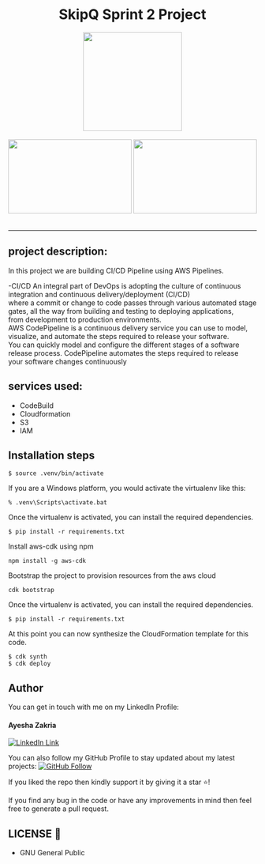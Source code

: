 <div align="center">
<h1>SkipQ Sprint 2 Project </h1>
<img src="https://miro.medium.com/max/676/1*WbWJPlN15MSayaA8QP2O0w.png" height="200px">
<br>
<br>
</div>
<div align="center">
<img src="https://miro.medium.com/max/640/1*B9CIOrxdROHvtdmouQA1_A.png" height="150px" width="250px">
<img src="https://www.singlestoneconsulting.com/wp-content/uploads/2021/02/cformation.png" height="150px" width="250px">
<br>
<br>
</div>
<hr>


## project description:

In this project we are building CI/CD Pipeline using AWS Pipelines.<br>

-CI/CD
An integral part of DevOps is adopting the culture of continuous integration and continuous delivery/deployment (CI/CD)<br>
where a commit or change to code passes through various automated stage gates, all the way from building and testing to deploying applications,<br>
from development to production environments.<br>
AWS CodePipeline is a continuous delivery service you can use to model, visualize, and automate the steps required to release your software.<br>
You can quickly model and configure the different stages of a software release process. CodePipeline automates the steps required to release<br>
your software changes continuously<br>

## services used:

- CodeBuild
- Cloudformation
- S3
- IAM

## Installation steps


```
$ source .venv/bin/activate
```

If you are a Windows platform, you would activate the virtualenv like this:

```
% .venv\Scripts\activate.bat
```

Once the virtualenv is activated, you can install the required dependencies.

```
$ pip install -r requirements.txt
```

Install aws-cdk using npm

```
npm install -g aws-cdk
```

Bootstrap the project to provision resources from the aws cloud

```
cdk bootstrap
```

Once the virtualenv is activated, you can install the required dependencies.

```
$ pip install -r requirements.txt
```

At this point you can now synthesize the CloudFormation template for this code.

```
$ cdk synth
$ cdk deploy
```

## Author
You can get in touch with me on my LinkedIn Profile:

#### Ayesha Zakria
[![LinkedIn Link](https://img.shields.io/badge/Connect-Ayeshzakria-blue.svg?logo=linkedin&longCache=true&style=social&label=Connect
)](https://www.linkedin.com/in/ayesha-zakria)

You can also follow my GitHub Profile to stay updated about my latest projects: [![GitHub Follow](https://img.shields.io/badge/Connect-Ayesha-zakria-blue.svg?logo=Github&longCache=true&style=social&label=Follow)](https://github.com/Ayesha-zakria)

If you liked the repo then kindly support it by giving it a star ⭐!

If you find any bug in the code or have any improvements in mind then feel free to generate a pull request.

## LICENSE 🔑
- GNU General Public
